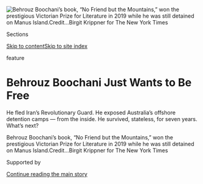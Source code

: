 <div id="app">

<div>

<div>

<div>

</div>

<div data-aria-hidden="false">

<div id="site-content" data-role="main">

<div>

<div class="css-1aor85t" style="opacity:0.000000001;z-index:-1;visibility:hidden">

<div class="css-1hqnpie">

<div class="css-epjblv">

<span class="css-z6pdnw">Behrouz Boochani Just Wants to Be
Free</span>

</div>

<div class="css-k008qs">

<div class="css-1iwv8en">

<span class="css-18z7m18"></span>

<div>

<div>

</div>

</div>

</div>

<span class="css-1n6z4y">https://nyti.ms/2DgOKNq</span>

<div class="css-1705lsu">

<div class="css-4xjgmj">

<div class="css-4skfbu" data-role="toolbar" data-aria-label="Social Media Share buttons, Save button, and Comments Panel with current comment count" data-testid="share-tools">

  - 
  - 
  - 
  - 
    
    <div class="css-6n7j50">
    
    </div>

  - 
  - 

</div>

</div>

</div>

</div>

</div>

</div>

<div id="NYT_TOP_BANNER_REGION" class="css-11qgg8s">

</div>

<div id="fullBleedHeaderContent">

<div class="css-1mre5cn">

![<span class="css-i48y28 e13ogyst0" data-aria-hidden="true">Behrouz
Boochani’s book, “No Friend but the Mountains,” won the prestigious
Victorian Prize for Literature in 2019 while he was still detained on
Manus
Island.</span><span class="css-ach9cc e1z0qqy90" itemprop="copyrightHolder"><span class="css-1ly73wi e1tej78p0">Credit...</span><span><span>Birgit
Krippner for The New York
Times</span></span></span>](https://static01.graylady3jvrrxbe.onion/images/2020/08/09/magazine/09mag-Boochani-03/09mag-Boochani-03-articleLarge-v6.jpg?quality=75&auto=webp&disable=upscale)

</div>

<div class="css-hy7cq4">

<div class="css-6cn7ki">

<div class="NYTAppHideMasthead css-1bcu9v6 e1suatyy0">

<div class="section css-1o1qe8k e1suatyy2">

<div class="css-cu5p7t er09x8g0">

<div class="css-6n7j50">

</div>

<span class="css-1dv1kvn">Sections</span>

[Skip to content](#site-content)[Skip to site index](#site-index)

</div>

<div class="css-10698na e1huz5gh0">

</div>

</div>

</div>

feature

<div class="css-1sojcmr ehdk2mb0">

# Behrouz Boochani Just Wants to Be Free

</div>

He fled Iran’s Revolutionary Guard. He exposed Australia’s offshore
detention camps — from the inside. He survived, stateless, for seven
years. What’s next?

</div>

</div>

<div class="css-nwzfg5 e1gnum310">

<span class="css-1f9pvn2 magazine">Behrouz Boochani’s book, “No Friend
but the Mountains,” won the prestigious Victorian Prize for Literature
in 2019 while he was still detained on Manus
Island.</span><span class="css-ach9cc e1z0qqy90" itemprop="copyrightHolder"><span class="css-1ly73wi e1tej78p0">Credit...</span><span><span>Birgit
Krippner for The New York Times</span></span></span>

</div>

<div id="sponsor-wrapper" class="css-1hyfx7x">

<div id="sponsor-slug" class="css-19vbshk">

Supported by

</div>

[Continue reading the main
story](#after-sponsor)

<div id="sponsor" class="ad sponsor-wrapper" style="text-align:center;height:100%;display:block">

</div>

<div id="after-sponsor">

</div>

</div>

<div class="css-1fl1393 e1gnum311">

<div class="css-18e8msd">

<div class="css-vp77d3 epjyd6m0">

<div class="css-1baulvz">

By <span class="css-1baulvz last-byline" itemprop="name">Megan K.
Stack</span>

</div>

</div>

  - 
    
    <div class="css-1ea1lzw e16638kd2">
    
    Aug. 4,
    2020
    
    </div>

  - 
    
    <div class="css-4xjgmj">
    
    <div class="css-d8bdto" data-role="toolbar" data-aria-label="Social Media Share buttons, Save button, and Comments Panel with current comment count" data-testid="share-tools">
    
      - 
      - 
      - 
      - 
        
        <div class="css-6n7j50">
        
        </div>
    
      - 
      - 
    
    </div>
    
    </div>

</div>

</div>

</div>

<div class="section meteredContent css-1r7ky0e" name="articleBody" itemprop="articleBody">

<div class="audioFigureHeading">

### Listen to This Article

<span class="css-16qbtva">Audio Recording by Audm</span>

</div>

<div class="css-qe9gm7">

<div>

</div>

</div>

<div class="css-1fanzo5 StoryBodyCompanionColumn">

<div class="css-53u6y8">

*To hear more audio stories from publishers like The New York Times,
download* [*Audm for iPhone or
Android*](https://www.audm.com/?utm_source=nytmag&utm_medium=embed&utm_campaign=solitary_soul_stack)*.*

It was hard, in the end, to figure out what to take and what to leave.
Spread over the linoleum floor of Behrouz Boochani’s motel room were
drifts of clothing, books in Persian and ashtrays overflowing with
cigarette stubs. It was a November morning last year in Port Moresby,
the capital of Papua New Guinea; outside, roosters screamed under a
stinging equatorial sun. Boochani’s room was cramped; the door propped
open by a wastebasket stuffed with the remains of chicken dinners.
Everything he owned, all the objects and talismans gathered during six
and a half years of imprisonment, were crammed into this small room.
Boochani had been an Iranian dissident and a boat person; a detainee and
a refugee. In the morning he would strike out again, hoping to reach yet
another new life. It didn’t matter, really, what stuff he carried along.
“I don’t care about these books,” he said suddenly, though many of them
contained Boochani’s own work.

The motel loomed around him, a sealed, somber spot in the bustle of the
port town. Everyone staying in Lodge 10 — every guest, although that’s
the wrong word — was a refugee awaiting resettlement. These men were
brought into the country against their will for the noncrime of seeking
political asylum in Australia. They were among hundreds of migrants
locked up in an old naval base on Manus Island, which lies off the
northeast coast of mainland Papua New Guinea. Now they had been moved to
this motel with its shared toilets and atmosphere of stultified trauma.
Some of the refugees hardly stirred from bed; medical contractors dosed
them with sleeping pills and psychiatric drugs. They had survived Manus
only to find themselves floundering like castaways in Port Moresby, one
of the world’s most dangerous cities, notorious for armed robberies,
gang violence and rape. Days, weeks, months slipped away while they
waited for news of resettlement. Meanwhile, they were stuck. Or, to be
precise, everyone but Boochani was stuck.

All the men had started out together in the shared misery of detention,
but then Boochani did something extraordinary: Letter by letter, pecked
out on contraband telephones while locked up on Manus, he wrote his
first book. “No Friend but the Mountains” was published in 2018,
electrifying readers with its harrowing and deeply humanistic rendering
of life in the secretive and little-understood camp. The book was an
award-winning best seller; its beleaguered author became a cause
célèbre. Now Boochani was armed with priceless paperwork: an
invitation from a literary organization in New Zealand, a [one-month
visa](https://www.nytimes3xbfgragh.onion/2019/11/14/world/australia/behrouz-boochani-refugee.html)
to cross the border and a ticket on a morning flight.

</div>

</div>

<div class="css-1fanzo5 StoryBodyCompanionColumn">

<div class="css-53u6y8">

But for now Boochani was troubled and chain-smoking. He stayed up late
the night before, glumly replaying his own comments from an earlier
interview. He wished he hadn’t described himself as independent; he
regretted saying that he admired his own work. He was vexed by the
awkwardness of becoming a subject after all the times he’d written about
others. “I feel like I’m a selfish person,” he said. With his haunting
gaze, unshaven jawline and mane of hair, photographs of Boochani tend to
draw comparisons to Jesus. In person, though, his swagger is
unmistakably modern. In a polo shirt and tapered pants, Ray-Bans perched
to hold dark locks off his face, he looked as if he belonged at a
sidewalk cafe in Rome. He seized a wheeled duffel. “This bag is all
right?” he asked. “It’s OK?” The suitcase was old; a fading splash of
paint stained its side along with a label: MEG45 — Boochani’s serial
number at Manus. Nobody, I said, would pay attention to his bag. He
nodded, unconvinced.

Boochani didn’t have a passport, just a refugee travel document with his
name spelled wrong — there was no guarantee that he would even make it
to New Zealand. He needed to be careful, and also lucky. That’s why it
was so startling when morning came and Boochani was late to the airport.
Everybody arrived before him: the TV crew filming his departure for a
documentary, friends who came to see him off, the other passengers
booked on the flight. By the time Boochani ambled into the departure
hall, bleary-eyed and still wearing yesterday’s clothes, only an hour
remained before takeoff. It was cavalier; it was incomprehensible. How
could Boochani be late to this flight, with its promise of long-elusive
escape? It was such an elaborate display of insouciance that it was
somehow wondrous.

But this is the alchemy of Boochani’s persona: an impervious, unbroken
spirit that defies his oppressors and also, at times, his would-be
supporters. He projects the image of an undaunted bohemian and lets you
forget — maybe he hopes you won’t notice — that he has also been a
displaced and vulnerable man.

As it turned out, Boochani was late to the airport for the most obvious
and unbelievable reason: He didn’t know what time he needed to show up.
He had flown commercially exactly once before, when he fled political
persecution in Iran. At the check-in counter, understanding his mistake,
a look of unease came into his eyes. And when he finally — after tense
debates and a flurry of phone calls — got his boarding pass, he jogged
to the gate as if something were chasing him.

</div>

</div>

<div class="css-1fanzo5 StoryBodyCompanionColumn">

<div class="css-53u6y8">

Once onboard, he collapsed into a window seat and squinted into the
rising sun spilling across the runway. “I’m so tired of this country,”
he erupted, voice sharp and loud in the hushed plane. “It’s a very
strange country.” The plane lifted off and rose on a run of sky. The
earth fell away below — green hills veined with red dirt roads, small
islands speckling the vast spread of sea. Papua New Guinea vanished from
sight.

</div>

</div>

<div style="max-width:100%;margin:0 auto">

<div class="css-17dprlf" data-id="100000007268123" data-slug="09mag-boochani-pullquote1" style="max-width:600px">

</div>

</div>

<div class="css-1fanzo5 StoryBodyCompanionColumn">

<div class="css-53u6y8">

A few hours later we landed in Manila for a 21-hour layover. Because he
had no passport, Boochani was forced to pass the time in a dim, drab
lounge with stiff chairs, a water dispenser and a TV blaring ceaseless
loops of Philippine Airlines commercials. Smoking was forbidden inside,
and no, Boochani was told, he didn’t have permission to step outside. He
slammed his bag to the floor and cursed. Boochani was still muttering
about cigarettes when he was approached by two Afghan refugees from
Manus — they were headed for resettlement in the United States. The men
exchanged pleasantries in Persian, but Boochani soon moved away and
stared grimly at the floor. “Seeing these guys here, it made me so
depressed,” he said quietly. “Even I come here, I see refugees.”

The day ground past in slow circles on the wall clock. One hour, another
hour. The room kept getting colder. With a flimsy airline blanket draped
over his shoulders, Boochani looked like a kid playing superhero. He
sipped cup after cup of plain hot water and talked elaborately about
time. He had lost time in Manus. Literally misplaced two years. He was
sent to Manus at age 28. Now he was 36. He’d been there for only six
years. Explain that. You can’t explain that. There must be a mistake.
There must be, but there isn’t. Boochani blamed the ocean. He nearly
drowned trying to reach Australia and, as he flailed in the sea, he
sensed a kind of wild power in the water, enough to casually swallow a
chunk of time or leave a memory dull as sea glass. In the end, he simply
accepted that the loss of this time would never be explained nor
reconciled. It would linger as the cost of his imprisonment. And even if
the ocean had swallowed time, Boochani had survived the ocean. He
mentioned often the feat of overcoming the sea. In his mind full of
metaphors, it was more than a factual account of near drowning. He faced
death and madness but emerged, somehow, still intact.

I had planned to stay with Boochani until he boarded the plane to New
Zealand, but in the morning, airport personnel marched him through
immigration and blocked me from following. “They still didn’t let me
smoke,” he groaned when he called from the plane. We talked and texted
intermittently until he took off. He was ready. And then he was gone.

**The cellphone was** everything on Manus. Boochani and the other
detainees hoarded their cigarettes for weeks to barter for phones with
the detention center’s local employees. Once acquired, the phones had to
be hidden from the guards, who conducted surprise dawn inspections to
hunt for contraband. Boochani’s phone was confiscated twice; each time,
there was no recourse but to start over again, one sacrificed smoke at a
time.

The phones quickly became the only tool successful at breaking through
the shroud of secrecy that Australia tried to throw over the migrants’
detention. Locked up in the disused rooms of the old naval base, the
asylum seekers were called by serial numbers instead of names.
Communications were tightly restricted. Under Australian law, workers
who spoke publicly about what they saw or heard at the detention sites
faced up to two years in prison. But official documents and accounts
from survivors and whistle blowers gradually leaked out, along with
accusations of sexual and physical abuse. Asylum seekers sought solace
in self-harm as their mental and physical health crumbled under the
strain of prolonged and uncertain detention.

In his quest for refuge, Boochani had landed in a dystopian enclosure
administered by a crazy collection of bureaucrats and guards and
contractors. A solitary soul, he was tormented in the camp by the
constant presence of so many other people. He yearned for a paper and
pen. The only way to fight off a creeping madness, he concluded, was to
work. Boochani had been a journalist in Iran; now he started texting
information about Manus to journalists. As he grew more bold, he moved
on to writing his own dispatches in publications including The Guardian
and giving speeches and interviews via livestream. He co-directed a
documentary, using his phone to shoot intimate footage and interviews
within the detention center’s walls. Editors at Picador in Australia
approached Boochani about writing a memoir; Boochani replied that he was
already working on a more genre-bending book.

</div>

</div>

<div class="css-1fanzo5 StoryBodyCompanionColumn">

<div class="css-53u6y8">

Boochani wrote “No Friend but the Mountains” in Persian, sending texts
of ideas and descriptive fragments to nonexistent WhatsApp numbers that
he used to organize his thoughts. Once satisfied with a passage, he sent
it to Moones Mansoubi, a translator in Sydney, who organized the
material into chapters before sending it along to Omid Tofighian, an
Iranian-Australian philosophy professor. Slowly, haltingly, Boochani and
Tofighian texted back and forth about how best to translate and arrange
the passages into a draft. Together they blended poetry and prose into a
genre Tofighian calls “horrific surrealism.”

The book chronicles the early months of the detention center, starting
with Boochani’s desperate 2013 boat voyage from Indonesia to Australia
and ending with the first riot on Manus the following year. Boochani
describes the story as autobiographical and true, but most of the
characters in the book are composites with nicknames: the Prime
Minister, the Cow, the Man With the Thick Moustache, the Cunning Young
Man. The only exceptions are Boochani himself and his friend Reza
Barati, the first detainee to be killed at Manus.

Boochani wrote feverishly, finishing the first draft in six months, and
with a single ambition: He was desperate to make people believe that the
asylum seekers on Manus were being tortured. Not mistreated or deprived
of human rights, but tortured. It troubled him that even his
sympathizers pushed back against this description, asking whether it
wasn’t melodramatic or sensationalized. Boochani insists the systematic
use of psychological torment and dehumanization was meant to destroy the
men altogether.

</div>

</div>

<div class="css-79elbk" data-testid="photoviewer-wrapper">

<div class="css-z3e15g" data-testid="photoviewer-wrapper-hidden">

</div>

<div class="css-1a48zt4 ehw59r15" data-testid="photoviewer-children">

![<span class="css-i48y28 e13ogyst0" data-aria-hidden="true">Boochani on
the back porch of his house in Christchurch, New Zealand, in
July.</span><span class="css-ach9cc e1z0qqy90" itemprop="copyrightHolder"><span class="css-1ly73wi e1tej78p0">Credit...</span><span>Birgit
Krippner for The New York
Times</span></span>](https://static01.graylady3jvrrxbe.onion/images/2020/08/09/magazine/09mag-Boochani-04/09Boochani-04-articleLarge.jpg?quality=75&auto=webp&disable=upscale)

</div>

</div>

<div class="css-1fanzo5 StoryBodyCompanionColumn">

<div class="css-53u6y8">

“I said, ‘Behrouz, the quality is amazing, the nuances, the
techniques,’” Tofighian recalled. “He said: ‘Omid, Omid, that’s not
what I’m asking. Will people understand systematic torture?’”

Boochani made international headlines in 2019 when the book won the
prestigious [Victorian Prize for
Literature](https://www.nytimes3xbfgragh.onion/2019/01/31/world/australia/behrouz-boochani-victorian-prize-manus-island.html)
— the most cash-rich award in Australian letters — while he was still
detained on Manus. His immigration status made him technically
ineligible, but his publisher argued that, as a refugee living and
writing under Australian custody, Boochani had no other homeland in
which to be judged. “Even if I don’t go to Australia, I will be a part
of Australia,” he told me. “They don’t want to recognize they did this
crime, because it makes them feel shame, but it is a part of Australian
history.”

The award was a validation of Boochani’s artistry, but it also served as
a rebuke to those who supported the “P.N.G. solution” — a policy that
had divided Australians bitterly. “I’ve been attending these literary
events for years, and I’ve never seen anything like it,” Jane Novak,
Boochani’s agent, said. “Everyone was in tears.” Novak stayed up all
night after the ceremony, wading through hundreds of emails. When she
agreed to represent Boochani, she had warned him that reception to his
work would be “death or glory.” That night, her doubts were erased.
“Suddenly I had this army of true believers all over the world.”

</div>

</div>

<div class="css-1fanzo5 StoryBodyCompanionColumn">

<div class="css-53u6y8">

First-person narratives that paint historical events from the
perspective of the persecuted have proven powerful and enduring. These
stories are subversive; the images slip into a reader’s mind and create
empathy where there was little before. They can permanently alter the
way history is recorded and understood.

Boochani’s book challenges readers to acknowledge that we are living in
the age of camps. The camps lie scattered throughout the Middle East,
cluster on Greek islands and stretch like an ugly tattoo along the
U.S.-Mexican border. Camps sprawl through Bangladesh, Chad and Colombia.
People are suspended in a stateless and extralegal limbo on the tiny
Pacific island nation Nauru, in Guantánamo and in the Syrian town of
al-Hawl. At no time since humans first drew borders have there been more
migrants and refugees than today. Countless individual lives weave into
a collective panorama of displacement and statelessness and detention.
These truncated journeys are a defining experience of our times.

As for Boochani, he refuses to cede the story of his hardships to
third-party observers. He criticizes journalists who depict refugees as
faceless victims. He bristles at perceived condescension from academics
or activists who benefit from what he describes as an industry built
around the plight of refugees. When Kristina Keneally, a prominent
center-left senator in Australia, sent a tweet supporting Boochani, he
tweeted in anger: “Such a rediclilius \[sic\] and unacceptable statement
by Labor Party. You exiled me to Manus and you have supported this exile
policy for years.”

“No Friend but the Mountains” had become powerful — and sometimes its
author chafed against that power. “People just know me as a person who
wrote a book,” he said. “This book is only a small part of my work.” He
didn’t want to get stuck forever writing and talking about Manus Island
and refugees. He wanted the world to view him as a writer who had been,
for a time, a refugee.

He was other things before; he wanted the freedom to change again, and
keep changing.

**Boochani was the** second of five children born to illiterate Kurdish
farmers. He grew up on the outer fringe of a small village where the
Zagros Mountains ripple toward the Iraqi border. The bloody slog of the
Iran-Iraq war raged in the surrounding countryside throughout his
childhood, filling Boochani’s earliest memories with warplanes and fear.
The family sometimes went hungry, so he climbed oak trees to gather
pigeon eggs. When people in his village needed money, they stood on the
edge of the road and waited for someone to come looking for labor crews
or construction workers.

Because he is a Kurd, Boochani inherited a legacy of bigotry and
official repression in Iran, but his upbringing also gave him a mind-set
that would eventually prove invaluable: The conviction that he, a
descendant of perpetually put-upon warriors, could withstand even
extreme hardship with his dignity intact. Boochani was better at sports
than school, and so he sat for university entrance examinations with
little hope. He could only afford to apply for a free slot at a public
university. He was competing against more privileged students all over
the country — teenagers who grew up with books and highbrow conversation
and tutors. Boochani took the exam and tried to forget about
it.

</div>

</div>

<div class="css-79elbk" data-testid="photoviewer-wrapper">

<div class="css-z3e15g" data-testid="photoviewer-wrapper-hidden">

</div>

<div class="css-1a48zt4 ehw59r15" data-testid="photoviewer-children">

<div class="css-1xdhyk6 erfvjey0">

<span class="css-1ly73wi e1tej78p0">Image</span>

<div class="css-zjzyr8">

<div data-testid="lazyimage-container" style="height:580px">

</div>

</div>

</div>

<span class="css-i48y28 e13ogyst0" data-aria-hidden="true">Boochani criticizes
journalists who depict refugees as faceless
victims.</span><span class="css-ach9cc e1z0qqy90" itemprop="copyrightHolder"><span class="css-1ly73wi e1tej78p0">Credit...</span><span>Birgit
Krippner for The New York Times</span></span>

</div>

</div>

<div class="css-1fanzo5 StoryBodyCompanionColumn">

<div class="css-53u6y8">

High school completed, he joined a work crew to dig out a building
foundation. The dirt was hard; the progress slow; the work exhausting.
On the third day he rode home in a funk. “This is how the rest of my
life will be,” he recalled thinking. As the bus pulled into the village,
he caught sight of a pack of friends and cousins waiting on the
roadside. Jubilant, waving a letter they’d torn open, they shouted the
news: Boochani had earned a seat at Tarbiat Moallem University in
Tehran.

At university, one of Boochani’s closest friends was Toomas Askarian,
who still recalls their freewheeling discussions of “everything:
European football, philosophy, people.” They took rambling walks and
honed their novelistic skills by dreaming up elaborate back stories for
their fellow students. They had little interest in the formal niceties
of academia. Rather than spend money on texts, Boochani would borrow the
books to cram the night before exams. Once again, his raw intellect
carried him. He completed his undergraduate degree as well as a master’s
in geopolitics. (Askarian, by contrast, was asked to leave the
university without a degree.)

In Tehran, Boochani wrote dispatches for a Kurdish magazine and quietly
taught Kurdish language lessons. Advocacy of Kurdish culture is
considered subversive by Shiite rulers who view Kurdish nationalism as a
threat, but Boochani was unfazed. “We were working just to keep the
Kurdish language alive,” he said. “When you see a system denying your
identity or planning to destroy your culture, you react.”

After graduation, Boochani stayed in the capital. Journalism and
activism paid little, and he struggled for cash. He drifted around,
crashing with friends. Meanwhile, the political danger was growing.

In 2013, the Revolutionary Guard raided the magazine and jailed some of
his colleagues. Boochani went into hiding. “They were listening to my
phone,” he said. “They knew everything about me. They were following me.
It was too much pressure.”

He scraped together $5,000 to be smuggled through a notoriously
dangerous refugee route to Australia. He would fly to Indonesia and then
sail hundreds of miles to the Australian territory of Christmas Island,
where he would ask for political asylum. Plenty of migrants had drowned
on this voyage. But Boochani imagined Australia as a prosperous country
that protected human rights and so, he decided, the journey was worth
the risk.

On his first attempted crossing, the boat sank before clearing
Indonesian waters. Thrashing in the dark sea, Boochani prepared to die,
but fishermen hauled the migrants aboard and turned them over to the
Indonesian police. Back on dry land, Boochani escaped from jail and then
spent time hiding in a hotel basement, where he ran out of money and
began to starve. He dreaded going back to sea, but there was no choice —
having fled, he couldn’t go back to Iran. “To return to the point from
which I started would be a death sentence,” he later wrote in his
book.

</div>

</div>

<div style="max-width:100%;margin:0 auto">

<div class="css-17dprlf" data-id="100000007268125" data-slug="09mag-boochani-pullquote2" style="max-width:600px">

</div>

</div>

<div class="css-1fanzo5 StoryBodyCompanionColumn">

<div class="css-53u6y8">

The second craft was rickety and overcrowded; storms crashed; the boat
got lost and nearly sank. But the migrants reached Australian waters; a
naval ship took them to Christmas Island. At that point, Boochani
assumed, one of two things would happen: Either he would be sent back to
Indonesia or his asylum case would be heard.

But as Boochani was enduring his desperate escape, a harsh new migration
policy was announced in Australia. Prime Minister Kevin Rudd declared,
the same week that Boochani landed on Christmas Island, that anybody
trying to reach Australia by boat without a visa “will never be settled
in Australia” and would instead be shipped off to Papua New Guinea.

**Manus Regional Processing** Center doesn’t exist anymore. Four years
after Boochani arrived on the island, he saw bulldozers razing the
decrepit buildings. Foundering in debt, rife with corruption and stunted
by a legacy of Australian colonialism, Papua New Guinea had agreed to
host the camp in exchange for about $300 million. But backlash from the
international community was immediate and scathing. Pilloried by
criticism from home and abroad, Papua New Guinea soured on the deal, and
in 2016, the country’s Supreme Court declared the detention of asylum
seekers unlawful and ordered the camp closed.

Manus remains, however, as a cultural identity shared by hundreds of
asylum seekers who survived its barracks. They have their own history
and iconography; they carry a collective grief for the seven men, at
least, who were killed in flares of violence, [died by
suicide](https://www.nytimes3xbfgragh.onion/2019/06/26/world/australia/australia-manus-suicide.html)
or succumbed to medical negligence.

It was on Christmas Island that Australian officials began to taunt the
asylum seekers with lurid tales of cannibals and malaria-tainted
mosquitoes. Boochani’s book describes the strange day he was moved to
Manus: “Guards came in like debt collectors and heaved us out of bed,”
he wrote. The men were strip-searched and dressed in ill-fitting
clothes, marched past news photographers and loaded onto an airplane.

The miseries of offshore detention were meant to pressure migrants to
abandon their asylum claims so they could legally be sent back whence
they came and — more crucial — to create a spectacle so chilling that
“boat people” would stop coming to Australia altogether. That was the
first and last point of this byzantine enterprise.

</div>

</div>

<div class="css-1fanzo5 StoryBodyCompanionColumn">

<div class="css-53u6y8">

Boats ferried the first white prisoners to Australia in 1788, and today
they float in the national imagination as symbols of unchecked
immigration and demographic change. “Sometimes I feel that Manus and
Nauru are like a mirror,” Boochani said. “Australia sees its real face
on that mirror, and they hate it. Because we are boat people. They call
us boat people. But you are boat people, too.”

Arriving in Manus, Boochani found himself among tents and rough
buildings of lime and dirt that shed white powder onto the ground,
sticking to everyone’s feet. Drain pipes poked from bathrooms and the
kitchen, dripping “a potion of rotting excrement, the perfect fertilizer
for the tropical plants.” The generator whose failures paralyzed the
cooling fans was a never-seen, godlike presence, “a mind made of
machinery and wires … that takes pleasure in throwing the prison into
disarray.” The harsh sun was “in cahoots with the prison to intensify
the misery,” but when the sun set, the darkness was worse: “We are all
transformed into dark shadows scavenging for scraps of light,” he wrote.

The asylum seekers at first stuck with the people they met on the sea
voyage, but gradually, in what Boochani described as “a kind of internal
migration,” the men regrouped along ethnic and national lines: Afghan,
Sri Lankan, Sudanese, Lebanese, Iranian, Somali, Pakistani, Rohingya,
Iraqi, Kurdish. They struggled against traumatic memories and boredom —
even playing cards was banned. Somebody found a marker and drew a
backgammon board onto a plastic table; bottle caps were gathered as
checkers. But guards defaced the board, scrawling “Games Prohibited”
over the table, leaving the men “just staring at each other in
distress,” Boochani wrote.

The camp was suffused with a dark, existential uncertainty. Nobody knew
how long they would be held or what fate awaited them afterward. The men
were pressed to go home or stay in Papua New Guinea for good. Asylum
cases were seldom and sporadically heard. The detainees didn’t
understand whether Australia would eventually relent and accept them
and, if so, how long they needed to hold out. Meanwhile, they’d been
transported against their will over an international border and held
without trial or even the suggestion of a crime. Imprisoned, Boochani
thought. Taken hostage.

These problems were enormous and unanswerable, but in the daily slog of
camp life, small objects and petty interactions dominated. Boochani
wrote of the irrational rush of euphoria and pride he felt one night
when, sleepless and miserable with a toothache, he climbed onto the
camp’s roof and reached a mango tree coveted by the detainees. “I have
made it up here, up into the ether, up on top of the prison,” he wrote.
“Witnessing the spectacle, witnessing the jungle and the ocean,
observing as I evaporate into the
darkness.”

</div>

</div>

<div class="css-79elbk" data-testid="photoviewer-wrapper">

<div class="css-z3e15g" data-testid="photoviewer-wrapper-hidden">

</div>

<div class="css-1a48zt4 ehw59r15" data-testid="photoviewer-children">

<div class="css-1xdhyk6 erfvjey0">

<span class="css-1ly73wi e1tej78p0">Image</span>

<div class="css-zjzyr8">

<div data-testid="lazyimage-container" style="height:257.77777777777777px">

</div>

</div>

</div>

<span class="css-i48y28 e13ogyst0" data-aria-hidden="true">Boochani
outside the abandoned naval base on Manus island in June
2018.</span><span class="css-ach9cc e1z0qqy90" itemprop="copyrightHolder"><span class="css-1ly73wi e1tej78p0">Credit...</span><span>Jonas
Gratzer/LightRocket, via Getty Images</span></span>

</div>

</div>

<div class="css-1fanzo5 StoryBodyCompanionColumn">

<div class="css-53u6y8">

“Humans are like this, after all,” he wrote. “Even in unexpected
situations they become gripped by wonder.”

</div>

</div>

<div class="css-1fanzo5 StoryBodyCompanionColumn">

<div class="css-53u6y8">

The men fought for a spot near the front of the line at meals, which
left Boochani a “frail fox,” because he was always at the back,
subsisting on the last and worst of the food. He loathed having to
greet, over and over, the people who recurred constantly in the crammed
yards. “The distress caused by saying ‘hi’ is so intense that when
prisoners pass each other they pretend that they don’t see anyone. It is
like shadows.”

As weeks slid past, paranoia clouded their minds. Boochani was haunted
by a fear that the Australians might suddenly, one day, load all the men
onto a ship and push them out to sea to die. “For years I thought,
Anytime, it’s possible — I always imagined this — if a war happens,
they’ll put us all on a ship,” he told me. “They could do this. People
would talk about a Third World War. I thought, They’ll kill everyone.”

Self-harm provided a much-craved airing of dark emotion. People
swallowed razor blades; sliced their wrists; hanged themselves; sewed
their lips together. Detainees hurt themselves in reaction to even minor
shifts or suggestions: a dawn inspection, a change in Australian
politics, a rumor.

After six months of misery and unanswered questions, immigration
officials appeared at the camp and warned asylum seekers that they would
be stuck in Manus for a long time yet. Enraged detainees rioted that
night, lunging at the guards and hurling chairs. Local police and Manus
residents rushed into the compound to quell the unrest. Dozens of
detainees were injured, some suffering broken bones and severe
lacerations. One man lost an eye; another’s throat was slashed,
reportedly by a guard. Barati, Boochani’s close friend, was viciously
attacked by a group that included an employee of the Salvation Army,
which had a $50 million contract from the Australian government to
provide counseling to the asylum seekers. The assailants killed Barati
by dropping a heavy rock onto his head. He was the first detainee to die
on Manus.

As the years passed, the terms of the men’s confinement changed, but
freedom never came. When they heard of the court order to close the
camp, they were jubilant with the assumption that Australia would
finally have to let them in — but this, too, was a false hope. They
could come and go from the camp, but without travel documents, the men
were still stuck on the island. They swam in the ocean, met women and
played soccer by the water — but they couldn’t leave. “Our prison became
bigger,” Boochani said. Tofighian, the translator, traveled to Manus
with proofs so the pair could finalize the book in person. Novak, his
agent, came to meet him, too.

In the end, most of the men
[clung](https://www.nytimes3xbfgragh.onion/2017/11/02/world/australia/manus-island-refugees.html)
to the camp. Traumatized and depleted, they balked at moving to another
detention center or starting life in an unfamiliar land. Medical
services and food were withdrawn. Electricity and water lines were cut.
The police and guards attacked them. Finally, the last holdouts were
forcibly relocated to temporary lodgings in and around the nearby town
of Lorengau.

In 2019, most of the asylum seekers were moved to motels in Port Moresby
because, it seemed, nobody knew what else to do with them. The Manus
Regional Processing Center was closed for good; the buildings and fences
mostly erased from the landscape. Now the United States and Australia
have new ambitions for the site: A joint naval base to counter Chinese
influence in the South China Sea.

</div>

</div>

<div class="css-1fanzo5 StoryBodyCompanionColumn">

<div class="css-53u6y8">

**The first time** I saw Boochani, he was still being detained on Manus
Island. It was a chilly, wind-scraped morning in 2019. Boochani was
discussing his book via video link at the annual writers festival in
Byron Bay, Australia. When his face flickered onto the screen, the
overflowing crowd that jammed the seaside auditorium gasped and burst
into applause. Boochani looked haggard and detached; dangling hair
framed his craggy features. “Oh, God,” said a woman near me. “He looks
so
alone.”

</div>

</div>

<div class="css-79elbk" data-testid="photoviewer-wrapper">

<div class="css-z3e15g" data-testid="photoviewer-wrapper-hidden">

</div>

<div class="css-1a48zt4 ehw59r15" data-testid="photoviewer-children">

<div class="css-1xdhyk6 erfvjey0">

<span class="css-1ly73wi e1tej78p0">Image</span>

<div class="css-zjzyr8">

<div data-testid="lazyimage-container" style="height:257.77777777777777px">

</div>

</div>

</div>

<span class="css-i48y28 e13ogyst0" data-aria-hidden="true">The clock in
Boochani’s kitchen in Christchurch stopped working. He prefers to keep
it there unmoving, suspended in
time.</span><span class="css-ach9cc e1z0qqy90" itemprop="copyrightHolder"><span class="css-1ly73wi e1tej78p0">Credit...</span><span>Birgit
Krippner for The New York Times</span></span>

</div>

</div>

<div class="css-1fanzo5 StoryBodyCompanionColumn">

<div class="css-53u6y8">

Once the clapping died down, Boochani spoke with the urgency of a man
who knows he might vanish at any moment. He told the Australian crowd
that their government had lied to them about Manus. He described the
years he spent trying to get Australian readers to pay attention.
“People didn’t listen to me,” he said. “This is part of my struggle:
to get my identity back.” The audience listened with a mood that
approached gratitude. Some wept softly; others set their mouths and
nodded grimly. Invited to ask questions, several audience members
apologized to Boochani.

Australian politicians sometimes cast the problem of the boats in
humanitarian terms: Ruthless people smugglers, they say, must be starved
out of business. At other times, the boats are discussed as a security
threat, carrying an unchecked flow of strange and potentially dangerous
foreigners. Often these two strands of thought — we don’t want those
people here, nor do we want them to drown — are woven together so
tightly they are impossible to separate.

At the same time, politicians have taken pains to deflect attention from
the human beings aboard the boats. Former military spokespeople have
said they were expressly forbidden to humanize the asylum seekers or
present them as relatable to the Australian public. Politicians scorn
boat arrivals as “queue jumpers” who have greedily taken the spots of
rule-abiding migrants seeking to come to Australia “the right way.” In
truth, there is no queue to jump; governments are not obliged to
consider wait time when choosing people for resettlement. Most refugees
will never get the fresh start they seek; they are far more likely to
return to their home country or stay in limbo until they die.

Peter Dutton, Australia’s home affairs minister, frequently says the
asylum seekers in Papua New Guinea include men “of bad character” —
“Labour’s mess” that he has been forced to “clean up.” Pauline Hanson,
a right-wing populist senator, called the men “rapists” on the floor of
Parliament this past winter. “These people are thugs,” she said. “They
don’t belong here in Australia.”

If any of this sounds familiar, that’s not a coincidence. The practice
of “offshore processing” can be traced to Guantánamo Bay, where the
United States housed tens of thousands of asylum seekers who fled by
boat from Haiti and Cuba in the 1990s. Daniel Ghezelbash, an Australian
legal academic who wrote a book about links between American and
Australian refugee policy, has documented decades of advice and
influence exchanged between the two governments. “The goal is the same:
Creating extralegal spaces which you can exert control over but not be
responsible for,” Ghezelbash said. “Or ostensibly deny legal
responsibility for what goes on there.”

</div>

</div>

<div class="css-1fanzo5 StoryBodyCompanionColumn">

<div class="css-53u6y8">

President Obama, during his final months in office, agreed that hundreds
of detainees from Manus Island and Nauru could resettle in the United
States. As part of the deal, Australia was expected to grant asylum to
an unspecified number of refugees from Central America and Africa.
Ghezelbash calls the swapping of politically inconvenient people
“refugee laundering.”

When President Trump heard about the trade-off he had inherited, he
famously grumbled that it was a “dumb deal,” but he didn’t stop it.
Gradually, quietly, refugees from Manus flew off to America. At least
785 people from Manus and Nauru have settled in the United States; more
are expected to arrive.

All told, Australia has locked up thousands of desperate people,
including children, in de facto prisons on Manus and Nauru. The
detentions have been harsh but effective, officials say: The flow of
boats slowed and eventually stopped. Asylum seekers are still stuck on
Nauru; until last year, they included children. The Australian
government recently spent about $130 million to reopen the detention
center on Christmas Island — despite the lack of new arrivals to lock
up. In other words, the policy is still unapologetically intact, ready
and waiting for any boats that make it to Australian waters.

**It was a brilliant January** day in Christchurch, New Zealand.
Screeching gulls wheeled in off the Pacific; swollen roses bobbed in the
breeze. In the hydrangea-fringed garden of a spare, tidy house, Boochani
sat smoking. He couldn’t smoke inside because the house wasn’t exactly
his; it was on loan from the University of Canterbury. Boochani’s
neighborhood looked as if Beatrix Potter had painted it in watercolors:
prim, ivy-laced cottages and tidy beds of hollyhocks and lavender. It
was nice, Boochani conceded. Too nice, sometimes. “It’s too much, you
know?” he said. “It’s too much peace and too much beauty. It’s hard to
deal with this. It’s like you go from a very cold place to a very hot
place.”

Boochani had landed in New Zealand without a credit card or bank
account; he had no idea what his book earnings were worth in real terms.
The Christchurch mayor and local Maori representatives welcomed him as
he stepped off the plane. He appeared before a rapt and sold-out crowd
at an event organized by Word Christchurch, the group that had invited
him to the country. He was constantly surrounded by people offering
help. Somebody took him to buy clothes; somebody else drove him on a run
for hair gel. He was shown to a room in an upscale hotel, then later
moved to a vacant apartment. The memories of detention were still fresh,
and Boochani struggled to adapt himself to an unfamiliar place and
lifestyle. He kept signing up for grocery-store discount cards, then
losing them. His sleep was crowded with nightmares; his days were full
of meetings and public appearances. He had an idea to write a new novel,
a contemporary Kurdish love story. He talked with friends about starting
a literary journal. More often than not, he drifted around in a kind of
daze. “I feel empty,” he said. “Like I never read a book. But I’m OK
with that. And, I think, it will come.”

During these early and disorienting weeks, Boochani got word that it was
finally time to begin the final steps to resettle in the United States.
He’d been awaiting this news for months, but when his chance came, he
backed out. Reports of tensions between the U.S. and Iran, immigration
crackdowns and political tumult had eroded his eagerness. “I don’t feel
safe in America now,” he said simply. “I don’t mean that someone would
kill me. But I don’t trust the American system. It’s like chaos there
now.”

Instead, Boochani took a bold gamble: He applied for asylum in New
Zealand. He accepted a fellowship with the university’s Ngai Tahu
Research Center, which specializes in Maori and Indigenous studies — a
nod to his Kurdish identity — although the post would remain a secret
while his application to stay in New Zealand was pending. Neither his
whereabouts nor his plans were public knowledge. Conservative
politicians in both New Zealand and Australia were calling for Boochani
to be turned out. What would he do then, where would he go? He shrugged;
he didn’t answer; instead, he began to roll another cigarette. The right
to smoke had become a kind of index by which Boochani took stock of his
own liberty. By that measure he was almost free, but not quite. He
dreamed of owning a house and smoking with impunity. “I’ll put up a sign
that says, ‘Smoking is free.’ I’ll even say, ‘If you don’t smoke, don’t
come.’”

</div>

</div>

<div class="css-1fanzo5 StoryBodyCompanionColumn">

<div class="css-53u6y8">

When he set eyes on this pretty cottage, with its two bedrooms and
sensible kitchenette, he called one of his new friends in amazement:
“You’ve got to see this place, you’re not going to believe it\!” The
friend, an Iranian-New Zealander named Donna Miles-Mojab, laughed as she
recounted this story later. She rushed over, imagining a swimming pool,
gleaming marble floors, elaborate
gardens.

</div>

</div>

<div style="max-width:100%;margin:0 auto">

<div class="css-17dprlf" data-id="100000007268127" data-slug="09mag-boochani-pullquote4" style="max-width:600px">

</div>

</div>

<div class="css-1fanzo5 StoryBodyCompanionColumn">

<div class="css-53u6y8">

In those early months, Miles-Mojab became a kind of guide and cultural
translator to Boochani. Speaking in Farsi, she explained things to him
in a gentle, almost maternal tone. Boochani, she felt, was oblivious to
his own celebrity and the double takes he provoked around town. For his
part, he was offended by small and seemingly insignificant exchanges,
and he told these stories one night over whiskey in a pub. “Something
happened to me here,” he leaned forward and lowered his voice. “If this
happened to you, you would cry.” He was walking alone late one night, he
said, when he crossed paths with a group of young people. Someone called
out to him, “Aren’t you that writer who was on TV?” Boochani replied,
“Yeah.” He paused. A tense silence gathered over the table, heavy with
all the violent and demeaning conclusions this story might reach.

“He took out his wallet,” Boochani concluded dolefully, “and he tried to
give me $200.” There was a beat of silence. Miles-Mojab’s face twitched
with smothered laughter. “Did you take it?” she asked.

“No. I said: ‘Keep your money. Probably I am richer than you. My book is
in many countries.’”

This is the complication and the delicacy of Boochani: His most famous
work was derived from the considerable suffering he endured at the hands
of the state. He is proud, even cocky at times. And yet this pride must
wrestle with the dehumanization he has endured. His existence was
controlled by a hostile bureaucracy for years; now his days were
arranged by benevolent well-wishers.

Arriving in New Zealand just before the earliest coronavirus infections
emerged in China, Boochani had freed himself as people around the world
were shut into quarantines. He sometimes thought that he had finally
escaped detention and accidentally spread it all over the world. He
wondered, too, whether this taste of extreme isolation might help people
imagine more clearly the horror of being locked away. “People should
understand now that life is not only food or having a bed,” he said. “We
are nothing without people. Absolutely nothing, you know?”

The months slid past. Wait a few more weeks, Boochani was told. And then
a few more weeks, and still more. Boochani wrote some short stories.
Bought some new clothes. Took up biking.

</div>

</div>

<div class="css-1fanzo5 StoryBodyCompanionColumn">

<div class="css-53u6y8">

Then, on July 23, Boochani’s birthday, he finally got word from his
lawyer: His application had been
[accepted](https://www.nytimes3xbfgragh.onion/2020/07/24/world/australia/behrouz-boochani-asylum-new-zealand.html).
Boochani could stay in New Zealand. He was free. On the phone, he let
out a wild and incredulous laugh. Of course\! When else? It had been his
birthday, too, the day he was lifted from the sea and taken into
Australian custody. Hearing him laugh like that, I remembered one of his
stories: When he was born, his parents asked a visiting cousin who knew
how to read to choose a name for the baby. The cousin opened a book and
poked his finger onto the page at random, striking the word “Behrouz” —
Farsi for “fortunate.” Literally, “good day.”

Boochani rode his bike from his house to the sea. He looked at the
expanse of ocean, these waters that had almost killed him, the sea he
suspected of absconding with years of his life, the waves that crashed
now on the mineral grains of this new land he called home. He looked at
the ocean, at all of that past and all of that future, the churn of time
and destiny, and he smoked a cigarette. Just one cigarette. One
cigarette and the sea in his eyes. And then he rode home again.

-----

**Megan K. Stack** is an author and a journalist living in Washington.
Her most recent book is “Women’s Work: A Personal Reckoning With Labor,
Motherhood, and Privilege.” She last wrote for the magazine about the
coronavirus outbreak in Singapore.

</div>

</div>

</div>

<div>

</div>

<div>

</div>

<div>

</div>

<div>

<div id="bottom-wrapper" class="css-1ede5it">

<div id="bottom-slug" class="css-l9onyx">

Advertisement

</div>

[Continue reading the main
story](#after-bottom)

<div id="bottom" class="ad bottom-wrapper" style="text-align:center;height:100%;display:block;min-height:90px">

</div>

<div id="after-bottom">

</div>

</div>

</div>

</div>

</div>

## Site Index

<div>

</div>

## Site Information Navigation

  - [© <span>2020</span> <span>The New York Times
    Company</span>](https://help.nytimes3xbfgragh.onion/hc/en-us/articles/115014792127-Copyright-notice)

<!-- end list -->

  - [NYTCo](https://www.nytco.com/)
  - [Contact
    Us](https://help.nytimes3xbfgragh.onion/hc/en-us/articles/115015385887-Contact-Us)
  - [Work with us](https://www.nytco.com/careers/)
  - [Advertise](https://nytmediakit.com/)
  - [T Brand Studio](http://www.tbrandstudio.com/)
  - [Your Ad
    Choices](https://www.nytimes3xbfgragh.onion/privacy/cookie-policy#how-do-i-manage-trackers)
  - [Privacy](https://www.nytimes3xbfgragh.onion/privacy)
  - [Terms of
    Service](https://help.nytimes3xbfgragh.onion/hc/en-us/articles/115014893428-Terms-of-service)
  - [Terms of
    Sale](https://help.nytimes3xbfgragh.onion/hc/en-us/articles/115014893968-Terms-of-sale)
  - [Site
    Map](https://spiderbites.nytimes3xbfgragh.onion)
  - [Help](https://help.nytimes3xbfgragh.onion/hc/en-us)
  - [Subscriptions](https://www.nytimes3xbfgragh.onion/subscription?campaignId=37WXW)

</div>

</div>

</div>

</div>
